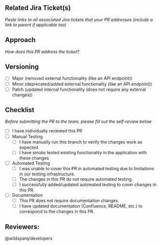 ## Related Jira Ticket(s)
_Paste links to all associated Jira tickets that your PR addresses (include a link to parent if applicable too)_

## Approach
_How does this PR address the ticket?_

## Versioning
- [ ] Major (removed external functionality (like an API endpoint))
- [ ] Minor (deprecated/added external functionality (like an API endpoint))
- [ ] Patch (updated internal functionality (does not require any external changes))

## Checklist
_Before submitting the PR to the team, please fill out the self-review below_
- [ ] I have individually reviewed this PR
- [ ] Manual Testing
   - [ ] I have manually run this branch to verify the changes work as expected
   - [ ] I have smoke tested existing functionality in the application with these changes
- [ ] Automated Testing
    - [ ] I was unable to cover this PR in automated testing due to limitations in our testing infrastructure.
    - [ ] The changes in this PR do not require automated testing.
    - [ ] I successfully added/updated automated testing to cover changes in this PR.
- [ ] Documentation
    - [ ] This PR does not require documentation changes.
    - [ ] I have updated documentation (Confluence, README, etc.) to correspond to the changes in this PR.

## Reviewers:
@wildsparq/developers 
